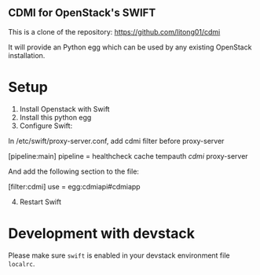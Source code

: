 
CDMI for OpenStack's SWIFT
--------------------------

This is a clone of the repository: https://github.com/litong01/cdmi

It will provide an Python egg which can be used by any existing OpenStack installation.

Setup
=====

1. Install Openstack with Swift
2. Install this python egg
3. Configure Swift:

In /etc/swift/proxy-server.conf, add cdmi filter before proxy-server

[pipeline:main]
pipeline = healthcheck cache tempauth *cdmi* proxy-server

And add the following section to the file:

[filter:cdmi]
use = egg:cdmiapi#cdmiapp

4. Restart Swift

Development with devstack
=========================

Please make sure `swift` is enabled in your devstack environment file `localrc`.
